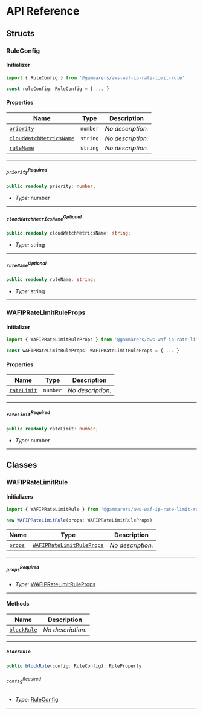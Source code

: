 # API Reference <a name="API Reference" id="api-reference"></a>


## Structs <a name="Structs" id="Structs"></a>

### RuleConfig <a name="RuleConfig" id="@gammarers/aws-waf-ip-rate-limit-rule.RuleConfig"></a>

#### Initializer <a name="Initializer" id="@gammarers/aws-waf-ip-rate-limit-rule.RuleConfig.Initializer"></a>

```typescript
import { RuleConfig } from '@gammarers/aws-waf-ip-rate-limit-rule'

const ruleConfig: RuleConfig = { ... }
```

#### Properties <a name="Properties" id="Properties"></a>

| **Name** | **Type** | **Description** |
| --- | --- | --- |
| <code><a href="#@gammarers/aws-waf-ip-rate-limit-rule.RuleConfig.property.priority">priority</a></code> | <code>number</code> | *No description.* |
| <code><a href="#@gammarers/aws-waf-ip-rate-limit-rule.RuleConfig.property.cloudWatchMetricsName">cloudWatchMetricsName</a></code> | <code>string</code> | *No description.* |
| <code><a href="#@gammarers/aws-waf-ip-rate-limit-rule.RuleConfig.property.ruleName">ruleName</a></code> | <code>string</code> | *No description.* |

---

##### `priority`<sup>Required</sup> <a name="priority" id="@gammarers/aws-waf-ip-rate-limit-rule.RuleConfig.property.priority"></a>

```typescript
public readonly priority: number;
```

- *Type:* number

---

##### `cloudWatchMetricsName`<sup>Optional</sup> <a name="cloudWatchMetricsName" id="@gammarers/aws-waf-ip-rate-limit-rule.RuleConfig.property.cloudWatchMetricsName"></a>

```typescript
public readonly cloudWatchMetricsName: string;
```

- *Type:* string

---

##### `ruleName`<sup>Optional</sup> <a name="ruleName" id="@gammarers/aws-waf-ip-rate-limit-rule.RuleConfig.property.ruleName"></a>

```typescript
public readonly ruleName: string;
```

- *Type:* string

---

### WAFIPRateLimitRuleProps <a name="WAFIPRateLimitRuleProps" id="@gammarers/aws-waf-ip-rate-limit-rule.WAFIPRateLimitRuleProps"></a>

#### Initializer <a name="Initializer" id="@gammarers/aws-waf-ip-rate-limit-rule.WAFIPRateLimitRuleProps.Initializer"></a>

```typescript
import { WAFIPRateLimitRuleProps } from '@gammarers/aws-waf-ip-rate-limit-rule'

const wAFIPRateLimitRuleProps: WAFIPRateLimitRuleProps = { ... }
```

#### Properties <a name="Properties" id="Properties"></a>

| **Name** | **Type** | **Description** |
| --- | --- | --- |
| <code><a href="#@gammarers/aws-waf-ip-rate-limit-rule.WAFIPRateLimitRuleProps.property.rateLimit">rateLimit</a></code> | <code>number</code> | *No description.* |

---

##### `rateLimit`<sup>Required</sup> <a name="rateLimit" id="@gammarers/aws-waf-ip-rate-limit-rule.WAFIPRateLimitRuleProps.property.rateLimit"></a>

```typescript
public readonly rateLimit: number;
```

- *Type:* number

---

## Classes <a name="Classes" id="Classes"></a>

### WAFIPRateLimitRule <a name="WAFIPRateLimitRule" id="@gammarers/aws-waf-ip-rate-limit-rule.WAFIPRateLimitRule"></a>

#### Initializers <a name="Initializers" id="@gammarers/aws-waf-ip-rate-limit-rule.WAFIPRateLimitRule.Initializer"></a>

```typescript
import { WAFIPRateLimitRule } from '@gammarers/aws-waf-ip-rate-limit-rule'

new WAFIPRateLimitRule(props: WAFIPRateLimitRuleProps)
```

| **Name** | **Type** | **Description** |
| --- | --- | --- |
| <code><a href="#@gammarers/aws-waf-ip-rate-limit-rule.WAFIPRateLimitRule.Initializer.parameter.props">props</a></code> | <code><a href="#@gammarers/aws-waf-ip-rate-limit-rule.WAFIPRateLimitRuleProps">WAFIPRateLimitRuleProps</a></code> | *No description.* |

---

##### `props`<sup>Required</sup> <a name="props" id="@gammarers/aws-waf-ip-rate-limit-rule.WAFIPRateLimitRule.Initializer.parameter.props"></a>

- *Type:* <a href="#@gammarers/aws-waf-ip-rate-limit-rule.WAFIPRateLimitRuleProps">WAFIPRateLimitRuleProps</a>

---

#### Methods <a name="Methods" id="Methods"></a>

| **Name** | **Description** |
| --- | --- |
| <code><a href="#@gammarers/aws-waf-ip-rate-limit-rule.WAFIPRateLimitRule.blockRule">blockRule</a></code> | *No description.* |

---

##### `blockRule` <a name="blockRule" id="@gammarers/aws-waf-ip-rate-limit-rule.WAFIPRateLimitRule.blockRule"></a>

```typescript
public blockRule(config: RuleConfig): RuleProperty
```

###### `config`<sup>Required</sup> <a name="config" id="@gammarers/aws-waf-ip-rate-limit-rule.WAFIPRateLimitRule.blockRule.parameter.config"></a>

- *Type:* <a href="#@gammarers/aws-waf-ip-rate-limit-rule.RuleConfig">RuleConfig</a>

---





